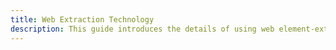 ```yaml
---
title: Web Extraction Technology
description: This guide introduces the details of using web element-extraction techniques to assist visual models in performing browser automation operations.
---
```

